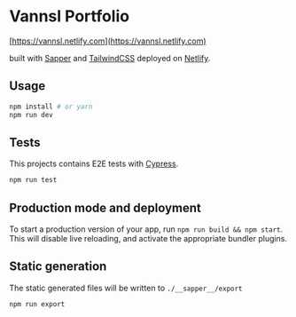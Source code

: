 # Vannsl Portfolio

[https://vannsl.netlify.com](https://vannsl.netlify.com)

built with [Sapper](https://github.com/sveltejs/sapper) and [TailwindCSS](https://tailwindcss.com/) deployed on [Netlify](https://www.netlify.com/).

## Usage

```bash
npm install # or yarn
npm run dev
```

## Tests

This projects contains E2E tests with [Cypress](https://www.cypress.io/).

```bash
npm run test
```

## Production mode and deployment

To start a production version of your app, run `npm run build && npm start`. This will disable live reloading, and activate the appropriate bundler plugins.

## Static generation

The static generated files will be written to `./__sapper__/export`

```bash
npm run export
```
